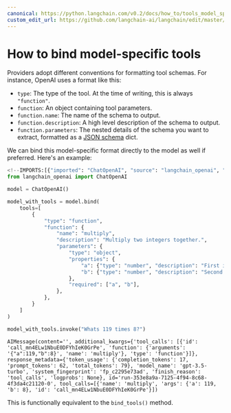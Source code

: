 ```yaml
---
canonical: https://python.langchain.com/v0.2/docs/how_to/tools_model_specific/
custom_edit_url: https://github.com/langchain-ai/langchain/edit/master/docs/docs/how_to/tools_model_specific.ipynb
---
```


# How to bind model-specific tools

Providers adopt different conventions for formatting tool schemas. 
For instance, OpenAI uses a format like this:

- `type`: The type of the tool. At the time of writing, this is always `"function"`.
- `function`: An object containing tool parameters.
- `function.name`: The name of the schema to output.
- `function.description`: A high level description of the schema to output.
- `function.parameters`: The nested details of the schema you want to extract, formatted as a [JSON schema](https://json-schema.org/) dict.

We can bind this model-specific format directly to the model as well if preferred. Here's an example:


```python
<!--IMPORTS:[{"imported": "ChatOpenAI", "source": "langchain_openai", "docs": "https://api.python.langchain.com/en/latest/chat_models/langchain_openai.chat_models.base.ChatOpenAI.html", "title": "How to bind model-specific tools"}]-->
from langchain_openai import ChatOpenAI

model = ChatOpenAI()

model_with_tools = model.bind(
    tools=[
        {
            "type": "function",
            "function": {
                "name": "multiply",
                "description": "Multiply two integers together.",
                "parameters": {
                    "type": "object",
                    "properties": {
                        "a": {"type": "number", "description": "First integer"},
                        "b": {"type": "number", "description": "Second integer"},
                    },
                    "required": ["a", "b"],
                },
            },
        }
    ]
)

model_with_tools.invoke("Whats 119 times 8?")
```

```output
AIMessage(content='', additional_kwargs={'tool_calls': [{'id': 'call_mn4ELw1NbuE0DFYhIeK0GrPe', 'function': {'arguments': '{"a":119,"b":8}', 'name': 'multiply'}, 'type': 'function'}]}, response_metadata={'token_usage': {'completion_tokens': 17, 'prompt_tokens': 62, 'total_tokens': 79}, 'model_name': 'gpt-3.5-turbo', 'system_fingerprint': 'fp_c2295e73ad', 'finish_reason': 'tool_calls', 'logprobs': None}, id='run-353e8a9a-7125-4f94-8c68-4f3da4c21120-0', tool_calls=[{'name': 'multiply', 'args': {'a': 119, 'b': 8}, 'id': 'call_mn4ELw1NbuE0DFYhIeK0GrPe'}])
```

This is functionally equivalent to the `bind_tools()` method.